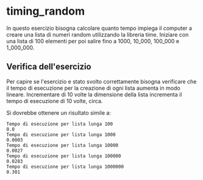 # timing_random 
In questo esercizio bisogna calcolare quanto tempo impiega il computer a creare una lista di numeri random utilizzando la libreria time.
Iniziare con una lista di 100 elementi per poi salire fino a 1000, 10_000, 100_000 e 1_000_000. 

## Verifica dell'esercizio
Per capire se l'esercizio e stato svolto correttamente bisogna verificare che il tempo di esecuzione per la creazione di ogni lista aumenta in modo lineare. Incrementare di 10 volte la dimensione della lista incrementa il tempo di esecuzione di 10 volte, circa. 

Si dovrebbe ottenere un risultato simile a: 
```
Tempo di esecuzione per lista lunga 100
0.0
Tempo di esecuzione per lista lunga 1000
0.0003
Tempo di esecuzione per lista lunga 10000
0.0027
Tempo di esecuzione per lista lunga 100000
0.0283
Tempo di esecuzione per lista lunga 1000000
0.301
```
